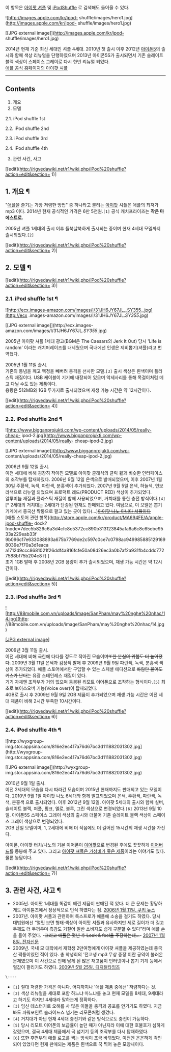 이 항목은 [아이팟 셔플](%EC%95%84%EC%9D%B4%ED%8C%9F%20%EC%85%94%ED%94%8C.md) 및 [iPodShuffle](iPod%20Shuffle.md) 로 검색해도 들어올 수 있다.

  

![http://images.apple.com/kr/ipod-
shuffle/images/hero1.jpg](http://images.apple.com/kr/ipod-
shuffle/images/hero1.jpg)

[[JPG external image]](http://images.apple.com/kr/ipod-
shuffle/images/hero1.jpg)

  
2014년 현재 기준 최신 세대인 셔플 4세대. 2010년 첫 출시 이후 2012년 [아이폰5](%EC%95%84%EC%9D%B4%ED%8F%B0%205.md)의 출시와 함께 색상 리뉴얼을 단행하였으며 2013년 아이폰5S가
출시되면서 기존 슬레이트 블랙 색상이 스페이스 그레이로 다시 한번 리뉴얼 되었다.  
[애플 공식 홈페이지의 아이팟 셔플](http://www.apple.com/kr/ipod-shuffle/)

* * *

## Contents

    

1. 개요 
2. 모델 
    

2.1. iPod shuffle 1st

2.2. iPod shuffle 2nd

2.3. iPod shuffle 3rd

2.4. iPod shuffle 4th

3. 관련 사건, 사고 

[[edit](http://rigvedawiki.net/r1/wiki.php/iPod%20shuffle?action=edit&section=
1)]

## 1. 개요 ¶

"[애플](%EC%95%A0%ED%94%8C.md)을 즐기는 가장 저렴한 방법" 중 하나라고 불리는
[아이팟](%EC%95%84%EC%9D%B4%ED%8C%9F.md) 셔플은 애플의 최저가 mp3 이다. 2014년 현재 공식적인 가격은
6만 5천원.`[1]` 공식 캐치프라이즈는 **작은 마에스트로.**

  

2005년 셔플 1세대의 출시 이후 들쑥날쑥하게 출시되는 중이며 현재 4세대 모델까지 출시되었다.`[2]`

[[edit](http://rigvedawiki.net/r1/wiki.php/iPod%20shuffle?action=edit&section=
2)]

## 2. 모델 ¶

[[edit](http://rigvedawiki.net/r1/wiki.php/iPod%20shuffle?action=edit&section=
3)]

### 2.1. iPod shuffle 1st ¶

![http://ecx.images-amazon.com/images/I/31JH6JY67JL._SY355_.jpg](http://ecx
.images-amazon.com/images/I/31JH6JY67JL._SY355_.jpg)

[[JPG external image]](http://ecx.images-
amazon.com/images/I/31JH6JY67JL._SY355_.jpg)

  
  
2005년 아이팟 셔플 1세대 광고(BGM은 The Caesars의 Jerk It Out) 당시 'Life is random' 이라는
캐치퍼레이즈를 내세웠으며 국내에선 인생은 제비뽑기(셔플)라고 번역했다.

  

2005년 1월 11일 출시.  
기존의 통념을 깨고 액정을 빼버려 충격을 선사한 모델.`[3]` 출시 색상은 흰색이며 플라스틱 재질이다. USB 케이블이 기기에 내장되어
있으며 악세사리를 통해 목걸이처럼 메고 다닐 수도 있는 제품이다.  
용량은 512MB와 1GB 두가지로 출시되었으며 재생 가능 시간은 약 12시간이다.

  

[[edit](http://rigvedawiki.net/r1/wiki.php/iPod%20shuffle?action=edit&section=
4)]

### 2.2. iPod shuffle 2nd ¶

![http://www.bigganprojukti.com/wp-content/uploads/2014/05/really-cheap-
ipod-2.jpg](http://www.bigganprojukti.com/wp-content/uploads/2014/05/really-
cheap-ipod-2.jpg)

[[JPG external image]](http://www.bigganprojukti.com/wp-
content/uploads/2014/05/really-cheap-ipod-2.jpg)

  
2006년 9월 12일 출시.  
이전 세대에 비해 굉장히 작아진 모델로 아이팟 클래식의 클릭 휠과 비슷한 인터페이스의 조작부를 탑재하였다. 2006년 9월 12일 은색으로
발매되었으며, 이후 2007년 1월 30일 주황색, 녹색, 파란색, 분홍색이 추가되었다. 2007년 9월 5일 은색, 하늘색, 연보라색으로
리뉴얼 되었으며 프로덕트 레드(PRODUCT RED) 색상이 추가되었다.  
알루미늄 재질과 플라스틱 재질이 함께 사용되었으며, 거치대를 통한 충전 방식이다.`[4]`[* 2세대의 거치대는 2세대가 단종된 현재도
판매되고 있다. 여담으로, 이 모델은 뽑기기계에서 중국산 짝퉁으로 팔고 있는 곳이 있다(...)<del>[아이팟 나노 아니다
셔플이다</del>](http://bruprin.tistory.com/1267)  
[애플 스토어 관련 항목](http://store.apple.com/kr/product/MA694FE/A/apple-ipod-shuffle-
dock?fnode=7dec5b826c6a3d4cfc8c5372cc890b313123845afa6a6c8c65ebe9533a229eab33f
9b096c17e633088893a675b7769de2c597c0ce7c0798ac9499858851291698039e7f70a3d1eaca
a1712d9ccc8681021f26ddf4a816fcfe50a08d26ec3a0b7af2a931fb4cddc7727588bf75b204c8
f) ]  
초기 1GB 발매 후 2008년 2GB 용량이 추가 출시되었으며, 재생 가능 시간은 약 12시간이다.

  

[[edit](http://rigvedawiki.net/r1/wiki.php/iPod%20shuffle?action=edit&section=
5)]

### 2.3. iPod shuffle 3rd ¶

![http://88mobile.com.vn/uploads/image/SanPham/may%20nghe%20nhac/14.jpg](http:
//88mobile.com.vn/uploads/image/SanPham/may%20nghe%20nhac/14.jpg)

[[JPG external
image]](http://88mobile.com.vn/uploads/image/SanPham/may%20nghe%20nhac/14.jpg)

  
2009년 3월 11일 출시.  
이전 세대에 비해 극한에 다다를 정도로 작아진 모습이며<del>또한 분실의 위험도 더 높아졌다.</del> 2009년 3월 11일 은색과
검정색 발매 후 2009년 9월 9일 파란색, 녹색, 분홍색 색상이 추가되었다. 애플 스토어에서만 구입할 수 있는 스페셜 에디션으로
<del>바람만 불어도 기스가 난다는</del> 유광 스테인레스 재질이 있다.  
기기 자체엔 조작부가 거의 없으며 동봉된 리모트 이어폰으로 조작하는 형식이다.`[5]` 최초로 보이스오버 기능(Voice over)이
탑재되었다.  
4GB로 출시 후 2009년 9월 9일 2GB 제품이 추가되었으며 재생 가능 시간은 이전 세대 제품이 비해 2시간 부족한 10시간이다.

  

[[edit](http://rigvedawiki.net/r1/wiki.php/iPod%20shuffle?action=edit&section=
6)]

### 2.4. iPod shuffle 4th ¶

![http://wyxgroup-
img.stor.appsina.com/816e2ec417a76d67bc3d111882031302.jpg](http://wyxgroup-
img.stor.appsina.com/816e2ec417a76d67bc3d111882031302.jpg)

[[JPG external image]](http://wyxgroup-
img.stor.appsina.com/816e2ec417a76d67bc3d111882031302.jpg)

  
2010년 9월 1일 출시.  
이전 2세대의 모습을 다시 따라간 모습이며 2015년 현재까지도 판매되고 있는 모델이다. 2010년 9월 1일 아이팟 나노 6세대와 함께
발표되었으며 은색, 주황색, 파란색, 녹색, 분홍색 으로 출시되었다. 이후 2012년 9월 12일. 아이팟 5세대의 출시와 함께 실버,
슬레이트 블랙, 퍼플, 핑크, 옐로, 블루, 그린 색상으로 변경되었다.`[6]` 2013년 9월 10일. 아이폰5S 스페이스 그레이 색상의
출시와 더불어 기존 슬레이트 블랙 색상이 스페이스 그레이 색상으로 변경되었다.  
2GB 단일 모델이며, 1, 2세대에 비해 더 작음에도 더 길어진 15시간의 재생 시간을 가진다.

  

아이폰, 아이팟 터치/나노의 기본 이어폰이 [이어팟](%EC%9D%B4%EC%96%B4%ED%8C%9F.md)으로 변경된 후에도
꿋꿋하게 [이어버드](%EC%9D%B4%EC%96%B4%EB%B2%84%EB%93%9C.md)를 동봉해 주고 있다. 그리고 [아이팟
셔플은 가성비가 좋은 제품](http://cafe.naver.com/inmacbook/1006291)이라는 이야기도 있다. 물론 농담이다.

  

[[edit](http://rigvedawiki.net/r1/wiki.php/iPod%20shuffle?action=edit&section=
7)]

## 3. 관련 사건, 사고 ¶

  * 2005년. 아이팟 1세대를 똑같이 베낀 제품이 판매된 적 있다. 더 큰 문제는 황당하게도 아이튠즈에서 정상적으로 인식 하였다는 점. [2006년 1월 11일. 쿠키 뉴스](http://news.naver.com/main/read.nhn?mode=LSD&mid=sec&sid1=105&oid=143&aid=0000009887)
  * 2007년. 아이팟 셔플과 관련하여 룩스프로가 애플에 소송을 걸기도 하였다. 당시 대법원에선 “얼핏 보면 형태·색상이 아이팟 셔플과 유사하지만 세로 길이가 더 길고 두께도 더 두꺼우며 촉감도 거칠어 일반 소비자도 쉽게 구분할 수 있다”라며 애플 손을 들어 주었다. -<del>그리고 애플은 몇년 후 Look & feel을 주장하는데...</del>\- [2007년 1월 8일. 전자신문](http://www.etnews.com/200701050073)
  * 2009년. 국내 모 대학에서 재학생 2만여명에게 아이팟 셔플을 제공하였는데 중국산 짝퉁이였던 적이 있다. 총 학생회의 '전교생 mp3 무상 증정'이란 공약이 불러온 문제였으며 이 사건으로 인해 남게 된 많은 재고품이 인터넷이나 뽑기 기계 등에서 헐값이 팔리기도 하였다. [2009년 5월 25일. 디지털타임즈](http://www.dt.co.kr/contents.html?article_no=2009052602011032741008)

`\----`

  * `[1]` 절대 저렴한 가격은 아니다. 어디까지나 '애플 제품 중에선' 저렴하다는 것.
  * `[2]` 색상 리뉴얼을 세대로 포함 하느냐 마느냐를 놓고 현재 모델을 8세대, 9세대라고 하기도 하지만 4세대라 말하는게 정확하다.
  * `[3]` 임신 테스터기로 오해를 사 많은 이들을 충격과 공포를 안기기도 하였다. 지금봐도 파워포인트 슬라이드쇼 넘기는 리모콘처럼 생겼다.
  * `[4]` 거치대가 아닌 현재 4세대 충전기와 같은 방식으로도 충전이 가능하다.
  * `[5]` 당시 리모트 이어폰의 보급률이 높던 때가 아닌지라 이에 대한 호불호가 심하게 갈렸으며, 결국 4세대 제품에서 곡 넘기기 등의 조작부를 다시 탑재하였다.
  * `[6]` 또한 후면부의 애플 로고를 찍는 방식이 조금 바뀌었다. 이전엔 은은하게 각인되어 있었다면 현재 판매되는 제품은 흰색으로 꾹 찍어 놓은 모양새이다.

